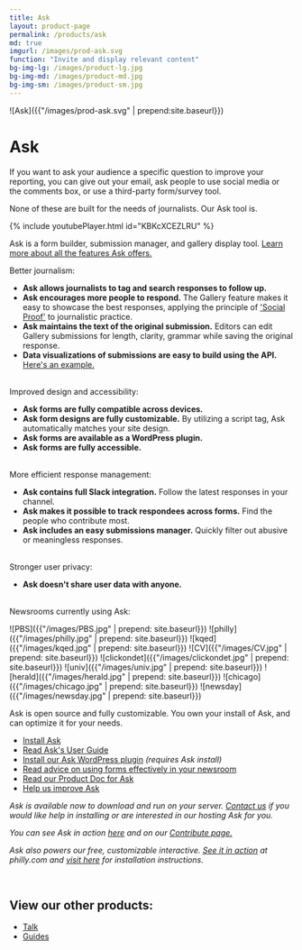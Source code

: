 ```yaml
---
title: Ask
layout: product-page
permalink: /products/ask
md: true
imgurl: /images/prod-ask.svg
function: "Invite and display relevant content"
bg-img-lg: /images/product-lg.jpg
bg-img-md: /images/product-md.jpg
bg-img-sm: /images/product-sm.jpg
---
```


![Ask]({{"/images/prod-ask.svg" | prepend:site.baseurl}})

# Ask 

If you want to ask your audience a specific question to improve your reporting, you can give out your email, ask people to use social media or the comments box, or use a third-party form/survey tool.

None of these are built for the needs of journalists. Our Ask tool is. 

{% include youtubePlayer.html id="KBKcXCEZLRU" %}		

Ask is a form builder, submission manager, and gallery display tool. 
[Learn more about all the features Ask offers.](https://docs.coralproject.net/products/askuserguide/)

Better journalism: 
* **Ask allows journalists to tag and search responses to follow up.**<br/>
* **Ask encourages more people to respond.** The Gallery feature makes it easy to showcase the best responses, applying the principle of ['Social Proof'](https://en.wikipedia.org/wiki/Social_proof) to journalistic practice.
* **Ask maintains the text of the original submission.** Editors can edit Gallery submissions for length, clarity, grammar while saving the original response.<br/>
* **Data visualizations of submissions are easy to build using the API.** [Here's an example.](http://www.philly.com/philly/news/politics/400537181.html)<br/><br/>

Improved design and accessibility:
* **Ask forms are fully compatible across devices.**
* **Ask form designs are fully customizable.** By utilizing a script tag, Ask automatically matches your site design.
* **Ask forms are available as a WordPress plugin.**
* **Ask forms are fully accessible.**<br/><br/>

More efficient response management:
* **Ask contains full Slack integration.** Follow the latest responses in your channel.
* **Ask makes it possible to track respondees across forms.** Find the people who contribute most.
* **Ask includes an easy submissions manager.** Quickly filter out abusive or meaningless responses.<br/><br/>

Stronger user privacy: 
* **Ask doesn't share user data with anyone.**  <br/><br/>

Newsrooms currently using Ask:

![PBS]({{"/images/PBS.jpg" | prepend: site.baseurl}}) ![philly]({{"/images/philly.jpg" | prepend: site.baseurl}}) ![kqed]({{"/images/kqed.jpg" | prepend: site.baseurl}}) ![CV]({{"/images/CV.jpg" | prepend: site.baseurl}}) ![clickondet]({{"/images/clickondet.jpg" | prepend: site.baseurl}}) 
![univ]({{"/images/univ.jpg" | prepend: site.baseurl}}) ![herald]({{"/images/herald.jpg" | prepend: site.baseurl}}) ![chicago]({{"/images/chicago.jpg" | prepend: site.baseurl}}) ![newsday]({{"/images/newsday.jpg" | prepend: site.baseurl}})

Ask is open source and fully customizable. You own your install of Ask, and can optimize it for your needs.

* [Install Ask](https://docs.coralproject.net/products/ask/)
* [Read Ask's User Guide](https://docs.coralproject.net/products/askuserguide/)
* [Install our Ask WordPress plugin](https://github.com/coralproject/ask-wp-plugin) _(requires Ask install)_
* [Read advice on using forms effectively in your newsroom](https://blog.coralproject.net/forms-audience-engagement/)
* [Read our Product Doc for Ask](https://blog.coralproject.net/product-ask/)
* [Help us improve Ask](/contribute.html#help-us-improve-ask)

*Ask is available now to download and run on your server. [Contact us](mailto:jeff@mozillafoundation.org) if you would like help in installing or are interested in our hosting Ask for you.*

*You can see Ask in action [here](https://www.youtube.com/watch?v=KBKcXCEZLRU) and on our [Contribute page.](/contribute.html#other-ideas-and-bug-reports)* 

*Ask also powers our free, customizable interactive. [See it in action](http://www.philly.com/philly/news/politics/400537181.html) at philly.com and [visit here](https://github.com/bocoup/coral-ask-election-2016/) for installation instructions.*
<br />


&nbsp; 
&nbsp; 

## View our other products:
* [Talk](/products/talk.html)
* [Guides](/products/guides.html)
